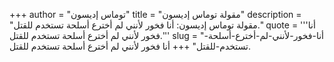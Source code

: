 +++
author = "توماس إديسون"
title = "مقولة توماس إديسون"
description = "مقولة توماس إديسون: أنا فخور لأنني لم أخترع أسلحة تستخدم للقتل."
quote = '''أنا فخور لأنني لم أخترع أسلحة تستخدم للقتل.'''
slug = "أنا-فخور-لأنني-لم-أخترع-أسلحة-تستخدم-للقتل"
+++
أنا فخور لأنني لم أخترع أسلحة تستخدم للقتل.
